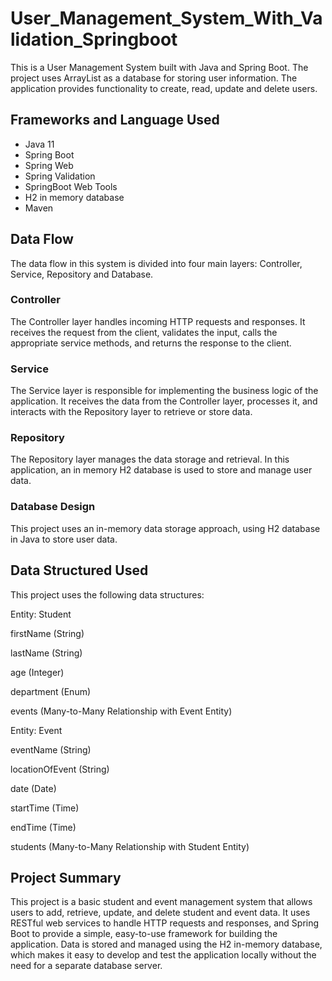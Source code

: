 # User_Management_System_With_Validation_Springboot

This is a User Management System built with Java and Spring Boot. The project uses ArrayList as a database for storing user information. The application provides functionality to create, read, update and delete users.

## Frameworks and Language Used

* Java 11 
* Spring Boot
* Spring Web
* Spring Validation
* SpringBoot Web Tools
* H2 in memory database
* Maven

## Data Flow

The data flow in this system is divided into four main layers: Controller, Service, Repository and Database.

### Controller

The Controller layer handles incoming HTTP requests and responses. It receives the request from the client, validates the input, calls the appropriate service methods, and returns the response to the client.

### Service

The Service layer is responsible for implementing the business logic of the application. It receives the data from the Controller layer, processes it, and interacts with the Repository layer to retrieve or store data.

### Repository
The Repository layer manages the data storage and retrieval. In this application, an in memory H2 database is used to store and manage user data.

### Database Design
This project uses an in-memory data storage approach, using H2 database in Java to store user data.

## Data Structured Used
This project uses the following data structures:

Entity: Student

firstName (String)

lastName (String)

age (Integer)

department (Enum)

events (Many-to-Many Relationship with Event Entity)

Entity: Event

eventName (String)

locationOfEvent (String)

date (Date)

startTime (Time)

endTime (Time)

students (Many-to-Many Relationship with Student Entity)

## Project Summary

This project is a basic student and event management system that allows users to add, retrieve, update, and delete student and event data. It uses RESTful web services to handle HTTP requests and responses, and Spring Boot to provide a simple, easy-to-use framework for building the application. Data is stored and managed using the H2 in-memory database, which makes it easy to develop and test the application locally without the need for a separate database server.
